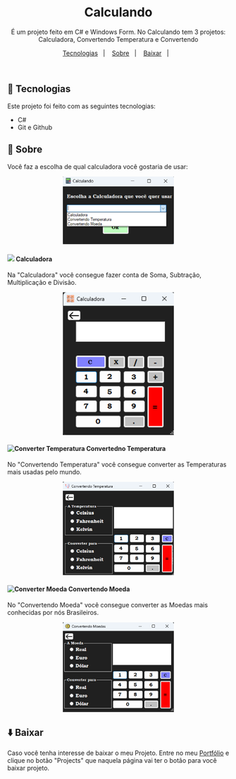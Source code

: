 <h1 align="center"> Calculando </h1>

<p align="center">
É um projeto feito em C# e Windows Form. No Calculando tem 3 projetos: Calculadora, Convertendo Temperatura e Convertendo 
</p>

<p align="center">
  <a href="#-tecnologias">Tecnologias</a>&nbsp;&nbsp;&nbsp;|&nbsp;&nbsp;&nbsp;
  <a href="#-projeto">Sobre</a>&nbsp;&nbsp;&nbsp;|&nbsp;&nbsp;&nbsp;
  <a href="#-tecnologias">Baixar</a>&nbsp;&nbsp;&nbsp;|&nbsp;&nbsp;&nbsp;
</p>

<br>

## 🚀 Tecnologias  


Este projeto foi feito com as seguintes tecnologias:

- C#
- Git e Github

## 🧮 Sobre

Você faz a escolha de qual calculadora você gostaria de usar:
<p align="center">
  <img src="./image/escolha.png" width="50%">
</p>

#### <img src="./image/calculadora.ico" width="7%"> Calculadora
Na "Calculadora" você consegue fazer conta de Soma, Subtração, Multiplicação e Divisão. 
<p align="center">
  <img alt="Calculadora" src="./image/calculadora.png" width="50%">
</p>

#### <img alt="Converter Temperatura" src="./image/temperatura.ico" width="7%"> Convertedno Temperatura
No "Convertendo Temperatura" você consegue converter as Temperaturas mais usadas pelo mundo.
<p align="center">
  <img alt="Minha calculadora" src="./image/converterTemperatura.png" width="50%">
</p>

#### <img alt="Converter Moeda" src="./image/moeda.ico" width="7%"> Convertendo Moeda
No "Convertendo Moeda" você consegue converter as Moedas mais conhecidas por nós Brasileiros.
<p align="center">
  <img alt="Minha calculadora" src="./image/converterMoeda.png" width="50%">
</p>


## ⬇️ Baixar
Caso você tenha interesse de baixar o meu Projeto. Entre no meu [Portfólio](https://CleoLeal.github.io/Portfolio) e clique no botão "Projects" que naquela página vai ter o botão para você baixar projeto.